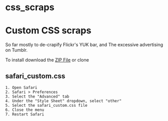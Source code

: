 css_scraps
==========

# Custom CSS scraps

So far mostly to de-crapify Flickr's YUK bar, and The excessive advertising on Tumblr.

To install download the [ZIP File](https://github.com/wholewheattoast/css_scraps/archive/master.zip) or clone

## safari_custom.css
	1. Open Safari
	2. Safari > Preferences
	3. Select the "Advanced" tab
	4. Under the "Style Sheet" dropdown, select "other"
	5. Select the safari_custom.css file
	6. Close the menu
	7. Restart Safari


